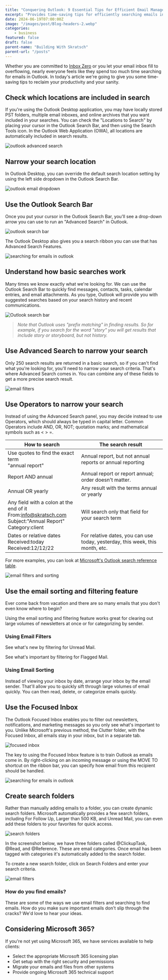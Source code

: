 ```yaml
---
title: "Conquering Outlook: 9 Essential Tips for Efficient Email Management"
excerpt: "Provides time-saving tips for efficiently searching emails in Outlook, including using search locations, advanced search features, operators, sorting and filtering, focused inbox, and creating search folders."
date: 2024-06-19T07:00:00Z
image: "/images/post/Blog-headers-2.webp"
categories:
    - business
featured: false
draft: false
parent-name: "Building With Skratsch"
parent-url: "/posts"
---
```


Whether you are committed to [Inbox Zero](/business/inbox-zero-worthwhile-or-a-waste-of-time) or you let your email inbox fill to overflowing, nearly everyone feels like they spend too much time searching for emails in Outlook. In today's article we're going to give you some time-saving tips to reclaim your productivity and your sanity.

## Check which locations are included in search

If you're using the Outlook Desktop application, you may have locally stored PST folders, multiple email inboxes, and online archives that you want included in your searches. You can check the "Locations to Search" by placing your cursor in the Outlook Search Bar, and then using the Search Tools icon. In the Outlook Web Application (OWA), all locations are automatically included in search results.

![outlook advanced search](/images/post/emails-in-outlook1.webp)

## Narrow your search location

In Outlook Desktop, you can override the default search location setting by using the left side dropdown in the Outlook Search Bar.

![outlook email dropdown](/images/post/outlook-search2.webp)

## Use the Outlook Search Bar

Once you put your cursor in the Outlook Search Bar, you'll see a drop-down arrow you can use to run an "Advanced Search" in Outlook.

![outlook search bar](/images/post/outlook-search-3.webp)

The Outlook Desktop also gives you a search ribbon you can use that has Advanced Search Features.

![searching for emails in outlook](/images/post/outlook-search-4.webp)

## Understand how basic searches work

Many times we know exactly what we're looking for. We can use the Outlook Search Bar to quickly find messages, contacts, tasks, calendar entries, and email attachments. As you type, Outlook will provide you with suggested searches based on your search history and recent communications.

![Outlook search bar](/images/post/outlook-search-5.webp)

> _Note that Outlook uses "prefix matching" in finding results. So for example, if you search for the word "story" you will get results that include story or storyboard, but not history._

## Use Advanced Search to narrow your search

Only 250 search results are returned in a basic search, so if you can't find what you're looking for, you'll need to narrow your search criteria. That's where Advanced Search comes in. You can combine any of these fields to get a more precise search result.

![email filters](/images/post/outlook-search-6.webp)

## Use Operators to narrow your search

Instead of using the Advanced Search panel, you may decide instead to use Operators, which should always be typed in capital letter. Common Operators include AND, OR, NOT; quotation marks; and mathematical symbols such as < > =.

| How to search | The search result |
| --- | --- |
| Use quotes to find the exact term  <br>"annual report" | Annual report, but not annual reports or annual reporting |
| Report AND annual | Annual report or report annual; order doesn't matter. |
| Annual OR yearly | Any result with the terms annual or yearly |
| Any field with a colon at the end of it  <br>From:info@skratsch.com  <br>Subject:"Annual Report"  <br>Category:client | Will search only that field for your search term |
| Dates or relative dates  <br>Received:today  <br>Received:12/12/22 | For relative dates, you can use today, yesterday, this week, this month, etc. |

For more examples, you can look at [Microsoft's Outlook search reference table](https://support.microsoft.com/en-us/office/how-to-search-in-outlook-d824d1e9-a255-4c8a-8553-276fb895a8da).

![email filters and sorting](/images/post/outlook-search-7.webp)

## Use the email sorting and filtering feature

Ever come back from vacation and there are so many emails that you don't even know where to begin?

Using the email sorting and filtering feature works great for clearing out large volumes of newsletters at once or for categorizing by sender.

### Using Email Filters

See what's new by filtering for Unread Mail.

See what's important by filtering for Flagged Mail.

### Using Email Sorting

Instead of viewing your inbox by date, arrange your inbox by the email sender. That'll allow you to quickly sift through large volumes of email quickly. You can then read, delete, or categorize emails quickly.

## Use the Focused Inbox

The Outlook Focused Inbox enables you to filter out newsletters, notifications, and marketing messages so you only see what's important to you. Unlike Microsoft's previous method, the Clutter folder, with the Focused Inbox, all emails stay in your inbox, but in a separate tab.

![focused inbox](/images/post/outlook-search-8.webp)

The key to using the Focused Inbox feature is to train Outlook as emails come in.
By right-clicking on an incoming message or using the MOVE TO shortcut on the ribbon bar, you can specify how email from this recipient should be handled.

![searching for emails in outlook](/images/post/outlook-search-9.webp)

## Create search folders

Rather than manually adding emails to a folder, you can create dynamic search folders. Microsoft automatically provides a few search folders, including For Follow Up, Larger than 500 KB, and Unread Mail, you can even add these folders to your favorites for quick access.

![search folders](/images/post/outlook-search-10.webp)

In the screenshot below, we have three folders called @ClickupTask, @Read, and @Reference. These are email categories. Once email has been tagged with categories it's automatically added to the search folder.

To create a new search folder, click on Search Folders and enter your search criteria.

![email filters](/images/post/outlook-search-11.webp)

### How do you find emails?

These are some of the ways we use email filters and searching to find emails. How do you make sure important emails don't slip through the cracks? We'd love to hear your ideas.

## Considering Microsoft 365?

If you're not yet using Microsoft 365, we have services available to help clients:

- Select the appropriate Microsoft 365 licensing plan
- Get setup with the right security and permissions
- Migrate your emails and files from other systems
- Provide ongoing Microsoft 365 technical support
